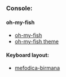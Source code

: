 ### Console:
#### oh-my-fish
* [oh-my-fish](https://github.com/oh-my-fish/oh-my-fish)
* [oh-my-fish theme](https://github.com/oh-my-fish/oh-my-fish/blob/master/docs/Themes.md#bobthefish)

#### Keyboard layout:
* [mefodica-birmana](https://github.com/home-work/mefodica-birmana)
